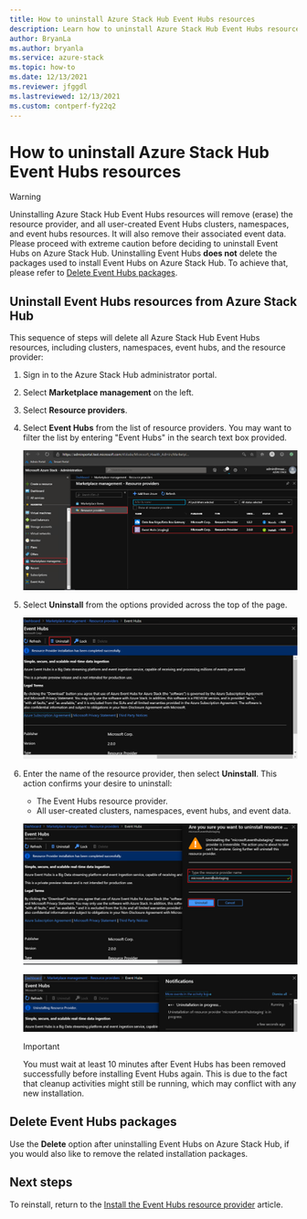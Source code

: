 ```yaml
---
title: How to uninstall Azure Stack Hub Event Hubs resources
description: Learn how to uninstall Azure Stack Hub Event Hubs resources.
author: BryanLa
ms.author: bryanla
ms.service: azure-stack
ms.topic: how-to
ms.date: 12/13/2021
ms.reviewer: jfggdl
ms.lastreviewed: 12/13/2021
ms.custom: contperf-fy22q2
---
```


# How to uninstall Azure Stack Hub Event Hubs resources

> [!WARNING]
> Uninstalling Azure Stack Hub Event Hubs resources will remove (erase) the resource provider, and all user-created Event Hubs clusters, namespaces, and event hubs resources. It will also remove their associated event data.  
> Please proceed with extreme caution before deciding to uninstall Event Hubs on Azure Stack Hub. 
> Uninstalling Event Hubs **does not** delete the packages used to install Event Hubs on Azure Stack Hub. To achieve that, please refer to [Delete Event Hubs packages](#delete-event-hubs-packages).

## Uninstall Event Hubs resources from Azure Stack Hub

This sequence of steps will delete all Azure Stack Hub Event Hubs resources, including clusters, namespaces, event hubs, and the resource provider:

1. Sign in to the Azure Stack Hub administrator portal.
2. Select **Marketplace management** on the left.
3. Select **Resource providers**.
4. Select **Event Hubs** from the list of resource providers. You may want to filter the list by entering "Event Hubs" in the search text box provided.

   [![Remove event hubs 1](media/event-hubs-rp-remove/1-uninstall.png)](media/event-hubs-rp-remove/1-uninstall.png#lightbox)

5. Select **Uninstall** from the options provided across the top of the page.

   [![Remove event hubs 2](media/event-hubs-rp-remove/2-uninstall.png)](media/event-hubs-rp-remove/2-uninstall.png#lightbox)

6. Enter the name of the resource provider, then select **Uninstall**. This action confirms your desire to uninstall:
   - The Event Hubs resource provider.
   - All user-created clusters, namespaces, event hubs, and event data.

   [![Remove event hubs 3](media/event-hubs-rp-remove/3-uninstall.png)](media/event-hubs-rp-remove/3-uninstall.png#lightbox)

   [![Removing event hubs 4](media/event-hubs-rp-remove/4-uninstall.png)](media/event-hubs-rp-remove/4-uninstall.png#lightbox)

   > [!IMPORTANT]
   > You must wait at least 10 minutes after Event Hubs has been removed successfully before installing Event Hubs again. This is due to the fact that cleanup activities might still be running, which may conflict with any new installation.

## Delete Event Hubs packages

Use the **Delete** option after uninstalling Event Hubs on Azure Stack Hub, if you would also like to remove the related installation packages. 

## Next steps

To reinstall, return to the [Install the Event Hubs resource provider](event-hubs-rp-install.md) article.
